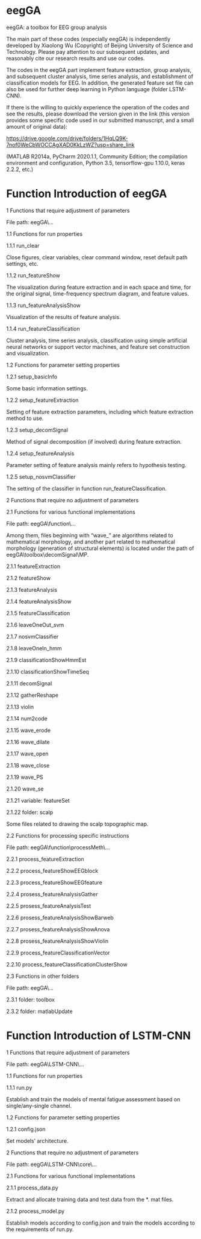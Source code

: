 # eegGA

eegGA: a toolbox for EEG group analysis


The main part of these codes (especially eegGA) is independently developed by Xiaolong Wu (Copyright) of Beijing University of Science and Technology. Please pay attention to our subsequent updates, and reasonably cite our research results and use our codes.

The codes in the eegGA part implement feature extraction, group analysis, and subsequent cluster analysis, time series analysis, and establishment of classification models for EEG. In addition, the generated feature set file can also be used for further deep learning in Python language (folder LSTM-CNN).


If there is the willing to quickly experience the operation of the codes and see the results, please download the version given in the link (this version provides some specific code used in our submitted manuscript, and a small amount of original data):

https://drive.google.com/drive/folders/1HqLQ9K-7nof0WeCbWOCCAgXAD0KkLzWZ?usp=share_link


(MATLAB R2014a, PyCharm 2020.1.1, Community Edition; the compilation environment and configuration, Python 3.5, tensorflow-gpu 1.10.0, keras 2.2.2, etc.)


# Function Introduction of eegGA

1 Functions that require adjustment of parameters

File path: eegGA\…

1.1 Functions for run properties

1.1.1 run_clear

Close figures, clear variables, clear command window, reset default path settings, etc.

1.1.2 run_featureShow

The visualization during feature extraction and in each space and time, for the original signal, time-frequency spectrum diagram, and feature values.

1.1.3 run_featureAnalysisShow

Visualization of the results of feature analysis.

1.1.4 run_featureClassification

Cluster analysis, time series analysis, classification using simple artificial neural networks or support vector machines, and feature set construction and visualization.

1.2 Functions for parameter setting properties

1.2.1 setup_basicInfo

Some basic information settings.

1.2.2 setup_featureExtraction

Setting of feature extraction parameters, including which feature extraction method to use.

1.2.3 setup_decomSignal

Method of signal decomposition (if involved) during feature extraction.

1.2.4 setup_featureAnalysis

Parameter setting of feature analysis mainly refers to hypothesis testing.

1.2.5 setup_nosvmClassifier

The setting of the classifier in function run_featureClassification.

2 Functions that require no adjustment of parameters 

2.1 Functions for various functional implementations

File path: eegGA\function\…

Among them, files beginning with “wave_” are algorithms related to mathematical morphology, and another part related to mathematical morphology (generation of structural elements) is located under the path of eegGA\toolbox\decomSignal\MP\.

2.1.1 featureExtraction

2.1.2 featureShow

2.1.3 featureAnalysis

2.1.4 featureAnalysisShow

2.1.5 featureClassification

2.1.6 leaveOneOut_svm

2.1.7 nosvmClassifier

2.1.8 leaveOneIn_hmm

2.1.9 classificationShowHmmEst

2.1.10 classificationShowTimeSeq

2.1.11 decomSignal

2.1.12 gatherReshape

2.1.13 violin

2.1.14 num2code

2.1.15 wave_erode

2.1.16 wave_dilate

2.1.17 wave_open

2.1.18 wave_close

2.1.19 wave_PS

2.1.20 wave_se

2.1.21 variable: featureSet

2.1.22 folder: scalp

Some files related to drawing the scalp topographic map.

2.2 Functions for processing specific instructions

File path: eegGA\function\processMeth\…

2.2.1 process_featureExtraction

2.2.2 process_featureShowEEGblock

2.2.3 process_featureShowEEGfeature

2.2.4 prosess_featureAnalysisGather

2.2.5 prosess_featureAnalysisTest

2.2.6 prosess_featureAnalysisShowBarweb

2.2.7 prosess_featureAnalysisShowAnova

2.2.8 prosess_featureAnalysisShowViolin

2.2.9 process_featureClassificationVector

2.2.10 process_featureClassificationClusterShow

2.3 Functions in other folders

File path: eegGA\…

2.3.1 folder: toolbox

2.3.2 folder: matlabUpdate


# Function Introduction of LSTM-CNN

1 Functions that require adjustment of parameters

File path: eegGA\LSTM-CNN\…

1.1 Functions for run properties

1.1.1 run.py

Establish and train the models of mental fatigue assessment based on single/any-single channel.

1.2 Functions for parameter setting properties

1.2.1 config.json

Set models’ architecture.

2 Functions that require no adjustment of parameters

File path: eegGA\LSTM-CNN\core\…

2.1 Functions for various functional implementations

2.1.1 process_data.py

Extract and allocate training data and test data from the *. mat files.

2.1.2 process_model.py

Establish models according to config.json and train the models according to the requirements of run.py.

